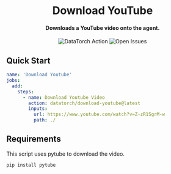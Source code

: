 <h1 align="center">
  Download YouTube
</h1>

<h4 align="center">Downloads a YouTube video onto the agent.</h4>

<p align="center">
  <img alt="DataTorch Action" src="https://img.shields.io/static/v1?label=DataTorch%20Action&message=datatorch/download-youtube@v1&color=blueviolet">
  <img alt="Open Issues" src="https://img.shields.io/github/issues/datatorch-actions/download-youtube">
</p>

## Quick Start

```yaml
name: 'Download Youtube'
jobs:
  add:
    steps:
      - name: Download Youtube Video
        action: datatorch/download-youtube@latest
        inputs:
          url: https://www.youtube.com/watch?v=Z-zR1SgrM-w
          path: ./
```

## Requirements
This script uses pytube to download the video.
```python
pip install pytube
```
